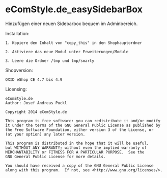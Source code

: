 eComStyle.de_easySidebarBox
==========================

Hinzufügen einer neuen Sidebarbox bequem im Adminbereich.


Installation: 

	1. Kopiere den Inhalt von "copy_this" in den Shophauptordner

	2. Aktiviere das neue Modul unter Erweiterungen/Module

	3. Leere die Ordner /tmp und tmp/smarty
	
Shopversion:

	OXID eShop CE 4.7 bis 4.9
	
Licensing: 

	eComStyle.de
	Author: Josef Andreas Puckl

	Copyright 2014 eComStyle.de

    This program is free software: you can redistribute it and/or modify
    it under the terms of the GNU General Public License as published by
    the Free Software Foundation, either version 3 of the License, or
    (at your option) any later version.

    This program is distributed in the hope that it will be useful,
    but WITHOUT ANY WARRANTY; without even the implied warranty of
    MERCHANTABILITY or FITNESS FOR A PARTICULAR PURPOSE.  See the
    GNU General Public License for more details.

    You should have received a copy of the GNU General Public License
    along with this program.  If not, see <http://www.gnu.org/licenses/>.